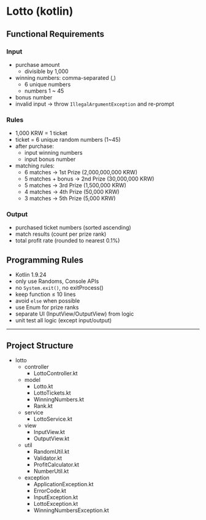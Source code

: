 # Lotto (kotlin)
## Functional Requirements
### Input
- purchase amount
    - divisible by 1,000
- winning numbers: comma-separated (,)
    - 6 unique numbers
    - numbers 1 ~ 45
- bonus number
- invalid input → throw `IllegalArgumentException` and re-prompt

### Rules
- 1,000 KRW = 1 ticket
- ticket = 6 unique random numbers (1~45)
- after purchase:
    - input winning numbers
    - input bonus number
- matching rules:
    - 6 matches → 1st Prize (2,000,000,000 KRW)
    - 5 matches + bonus → 2nd Prize (30,000,000 KRW)
    - 5 matches → 3rd Prize (1,500,000 KRW)
    - 4 matches → 4th Prize (50,000 KRW)
    - 3 matches → 5th Prize (5,000 KRW)

### Output
- purchased ticket numbers (sorted ascending)
- match results (count per prize rank)
- total profit rate (rounded to nearest 0.1%)

## Programming Rules
- Kotlin 1.9.24
- only use Randoms, Console APIs
- no `System.exit()`, no exitProcess()
- keep function ≤ 10 lines
- avoid `else` when possible
- use Enum for prize ranks
- separate UI (InputView/OutputView) from logic
- unit test all logic (except input/output)

---
## Project Structure

- lotto
    - controller
        - LottoController.kt  
    - model
        - Lotto.kt            
        - LottoTickets.kt     
        - WinningNumbers.kt   
        - Rank.kt             
    - service
        - LottoService.kt     
    - view
        - InputView.kt        
        - OutputView.kt       
    - util
        - RandomUtil.kt       
        - Validator.kt   
        - ProfitCalculator.kt
        - NumberUtil.kt
    - exception
        - ApplicationException.kt
        - ErrorCode.kt
        - InputException.kt
        - LottoException.kt
        - WinningNumbersException.kt
